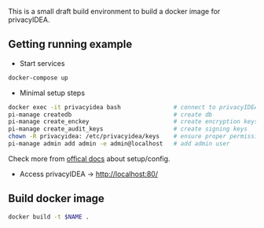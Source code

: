 This is a small draft build environment to build a docker image for privacyIDEA.

## Getting running example

 * Start services

```bash
docker-compose up
```

 * Minimal setup steps

```bash
docker exec -it privacyidea bash               # connect to privacyIDEA docker container
pi-manage createdb                             # create db
pi-manage create_enckey                        # create encryption keys
pi-manage create_audit_keys                    # create signing keys
chown -R privacyidea: /etc/privacyidea/keys    # ensure proper permissions on generated keys
pi-manage admin add admin -e admin@localhost   # add admin user
```

Check more from [offical docs](https://privacyidea.readthedocs.io/en/latest/) about setup/config.

 * Access privacyIDEA -> [http://localhost:80/](http://localhost:80/)

## Build docker image

```bash
docker build -t $NAME .
```

